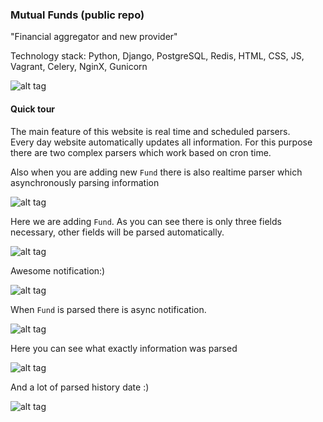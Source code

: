 ### Mutual Funds (public repo)  
"Financial aggregator and new provider"

Technology stack: Python, Django, PostgreSQL, Redis, HTML, CSS, JS, Vagrant, Celery, NginX, Gunicorn 

![alt tag](https://s3-eu-west-1.amazonaws.com/bernatskyys/github/1.png)

#### Quick tour
The main feature of this website is real time and scheduled parsers.  
Every day website automatically updates all information. For this purpose there are two complex parsers which work
based on cron time.  

Also when you are adding new `Fund` there is also realtime parser which asynchronously parsing information  

![alt tag](https://s3-eu-west-1.amazonaws.com/bernatskyys/github/2.png)  

Here we are adding `Fund`. As you can see there is only three fields necessary, other fields will be parsed automatically.  

![alt tag](https://s3-eu-west-1.amazonaws.com/bernatskyys/github/3.png)  

Awesome notification:)  

![alt tag](https://s3-eu-west-1.amazonaws.com/bernatskyys/github/4.png)  

When `Fund` is parsed there is async notification.  

![alt tag](https://s3-eu-west-1.amazonaws.com/bernatskyys/github/5.png)  

Here you can see what exactly information was parsed  

![alt tag](https://s3-eu-west-1.amazonaws.com/bernatskyys/github/6.png)  

And a lot of parsed history date :)  

![alt tag](https://s3-eu-west-1.amazonaws.com/bernatskyys/github/7.png)  

